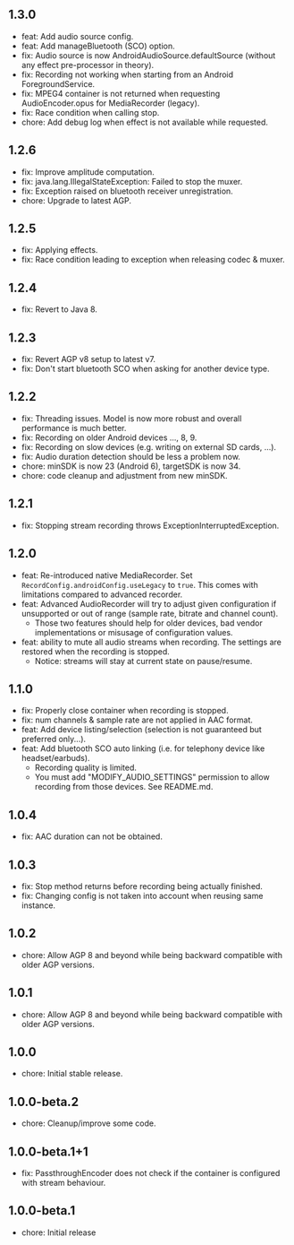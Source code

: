 ## 1.3.0
* feat: Add audio source config.
* feat: Add manageBluetooth (SCO) option.
* fix: Audio source is now AndroidAudioSource.defaultSource (without any effect pre-processor in theory).
* fix: Recording not working when starting from an Android ForegroundService.
* fix: MPEG4 container is not returned when requesting AudioEncoder.opus for MediaRecorder (legacy).
* fix: Race condition when calling stop.
* chore: Add debug log when effect is not available while requested.

## 1.2.6
* fix: Improve amplitude computation.
* fix: java.lang.IllegalStateException: Failed to stop the muxer.
* fix: Exception raised on bluetooth receiver unregistration.
* chore: Upgrade to latest AGP.

## 1.2.5
* fix: Applying effects.
* fix: Race condition leading to exception when releasing codec & muxer.

## 1.2.4
* fix: Revert to Java 8.

## 1.2.3
* fix: Revert AGP v8 setup to latest v7.
* fix: Don't start bluetooth SCO when asking for another device type.

## 1.2.2
* fix: Threading issues. Model is now more robust and overall performance is much better.
* fix: Recording on older Android devices ..., 8, 9.
* fix: Recording on slow devices (e.g. writing on external SD cards, ...).
* fix: Audio duration detection should be less a problem now.
* chore: minSDK is now 23 (Android 6), targetSDK is now 34.
* chore: code cleanup and adjustment from new minSDK.

## 1.2.1
* fix: Stopping stream recording throws ExceptionInterruptedException.

## 1.2.0
* feat: Re-introduced native MediaRecorder. Set `RecordConfig.androidConfig.useLegacy` to `true`. This comes with limitations compared to advanced recorder.
* feat: Advanced AudioRecorder will try to adjust given configuration if unsupported or out of range (sample rate, bitrate and channel count).
  * Those two features should help for older devices, bad vendor implementations or misusage of configuration values.
* feat: ability to mute all audio streams when recording. The settings are restored when the recording is stopped.
  * Notice: streams will stay at current state on pause/resume.

## 1.1.0
* fix: Properly close container when recording is stopped.
* fix: num channels & sample rate are not applied in AAC format.
* feat: Add device listing/selection (selection is not guaranteed but preferred only...).
* feat: Add bluetooth SCO auto linking (i.e. for telephony device like headset/earbuds).
  * Recording quality is limited.
  * You must add "MODIFY_AUDIO_SETTINGS" permission to allow recording from those devices. See README.md.

## 1.0.4
* fix: AAC duration can not be obtained.

## 1.0.3
* fix: Stop method returns before recording being actually finished.
* fix: Changing config is not taken into account when reusing same instance.

## 1.0.2
* chore: Allow AGP 8 and beyond while being backward compatible with older AGP versions.

## 1.0.1
* chore: Allow AGP 8 and beyond while being backward compatible with older AGP versions.

## 1.0.0
* chore: Initial stable release.

## 1.0.0-beta.2
* chore: Cleanup/improve some code.

## 1.0.0-beta.1+1
* fix: PassthroughEncoder does not check if the container is configured with stream behaviour.

## 1.0.0-beta.1
* chore: Initial release